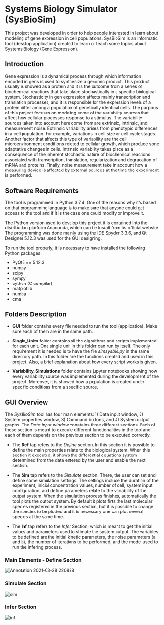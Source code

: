 # Systems Biology Simulator (SysBioSim)
This project was developed in order to help people interested in learn about modeling of gene expression in cell populations. SysBioSim is an informatic tool (desktop application)
created to learn or teach some topics about Systems Biology (Gene Expression). 

## Introduction
Gene expression is a dynamical process through which information encoded in gens is used to  synthesize a genomic product. This product usually is showed as a protein and it is the outcome from a series of biochemical reactions that take place stochastically in a specific biological system. Stochasticity in gen expression affects mainly transcription and translation processes, and it is responsible for the expression levels of a protein differ among a population of genetically identical cells.
The purpous of this project focuses on modeling some of the variability sources that affect how cellular processes response to a stimulus. The variability sources taken into account here come from are extrinsic, intrinsic, and measurement noise. Extrinsic variability arises from phenotypic differences in a cell population. For example, variations in cell size or cell cycle stages. Another factor that affects this type of variability are the cell microenvironment conditions releted to cellular growth, which produce sone adaptative changes in cells. Intrinsic variability takes place as a consequence of the inherent stochastic nature of biochemical reactions associated with transcription, translation, regularization and degradation of mRNA and proteins. Finally, noise measurement take in account how a measuring device is affected by external sources at the time the experiment is performed.

## Software Requirements
The tool is programmed in Python 3.7.4. One of the reasons why it's based on that programming 
language is to make sure that anyone could get access to the tool and if it is the case one could modify or improve it. 

The Python version used to develop this project it is contained into the distribution platform Anaconda, which can be install from its official website. The programming was done mainly using the IDE Spyder 3.3.6, and Qt Designer 5.12.3 was used for the GUI designing. 

To run the tool properly, it is necessary to have installed the following Python packages:
- PyQt5 == 5.12.3
- numpy
- scipy
- sympy
- cython (C compiler)
- matplotlib
- numba
- cma

## Folders Description
- **GUI** folder contains every file needed to run the tool (application). Make sure each of them are in the same path.

- **Single_Units** folder contains all the algorithms and scripts implemented for each unit. One single unit in this folder can run by itself. The only requirement it is needed is to have the file *simsysbio.py* in the same directory path. In this folder are the functions created and used in this project. Also, a brief explanation about how every script works is given.

- **Variability_Simulations** folder contains jupyter notebooks showing how every variability source was implemented during the development of the project. Moreover, it is showed how a population is created under specific conditions from a specific source. 

## GUI Overview
The *SysBioSim* tool has four main elements: 1) Data input window, 2) System properties window, 3) Command buttons, and 4) System output graphs. The *Data input window* conatains three different sections. Each of these section is meant to execute different functionalities in the tool and each of them depends on the previous section to be executed correctly.

- The **Def** tap refers to the *Define* section. In this section it is possible to define the main properties relate to the biological system. When this section it executed, it shows the differential equations system determined from the data entered by the user and enable the next section.  

- The **Sim** tap refers to the *Simulate* section. There, the user can set and define some simulation settings. The settings include the duration of the experiment, inicial concentration values, number of cell, system input configuration, and define parameters relate to the variability of the output system. When the simulation process finishes, automatically the tool plots the output system. By default it plots firts the last molecular species registered in the previous section, but it is possible to change the species to be plotted and it is necessary one can plot several species at the same time.

- The **Inf** tap refers to the *Infer* Section, which is meant to get the initial values and parameters used to stimate the system output. The variables to be defined are the initial kinetic parameters, the noise parameters (a and b), the number of iterations to be performed, and the model used to run the infering process.

### Main Elements - Define Section 
![Annotation 2021-03-28 220838](https://user-images.githubusercontent.com/57733110/113580593-94215e00-95eb-11eb-9189-f5ebdc7af574.png)

### Simulate Section
![sim](https://user-images.githubusercontent.com/57733110/96326513-dbdd0a80-0ff6-11eb-8cf4-0d4abbe4c2cf.png)

### Infer Section
![inf](https://user-images.githubusercontent.com/57733110/96326516-e13a5500-0ff6-11eb-9682-cbbbfbadf959.png)






